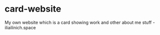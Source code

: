 # card-website
My own website which is a card showing work and other about me stuff - iliailinich.space
